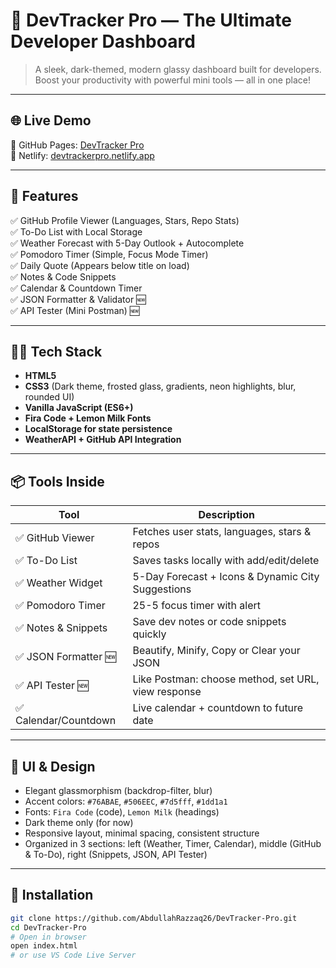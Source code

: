 # 🚀 DevTracker Pro — The Ultimate Developer Dashboard

> A sleek, dark-themed, modern glassy dashboard built for developers. Boost your productivity with powerful mini tools — all in one place!

---

## 🌐 Live Demo

🔗 GitHub Pages: [DevTracker Pro](https://abdullahrazzaq26.github.io/DevTracker-Pro/)  
🔗 Netlify: [devtrackerpro.netlify.app](https://devtracker-proo.netlify.app/)

---

## 🎯 Features

✅ GitHub Profile Viewer (Languages, Stars, Repo Stats)  
✅ To-Do List with Local Storage  
✅ Weather Forecast with 5-Day Outlook + Autocomplete  
✅ Pomodoro Timer (Simple, Focus Mode Timer)  
✅ Daily Quote (Appears below title on load)  
✅ Notes & Code Snippets  
✅ Calendar & Countdown Timer  
✅ JSON Formatter & Validator 🆕  
✅ API Tester (Mini Postman) 🆕  

---

## 🧑‍💻 Tech Stack

- **HTML5**  
- **CSS3** (Dark theme, frosted glass, gradients, neon highlights, blur, rounded UI)  
- **Vanilla JavaScript (ES6+)**  
- **Fira Code + Lemon Milk Fonts**  
- **LocalStorage for state persistence**  
- **WeatherAPI + GitHub API Integration**

---

## 📦 Tools Inside

| Tool                      | Description                                      |
|---------------------------|--------------------------------------------------|
| ✅ GitHub Viewer          | Fetches user stats, languages, stars & repos     |
| ✅ To-Do List             | Saves tasks locally with add/edit/delete         |
| ✅ Weather Widget         | 5-Day Forecast + Icons & Dynamic City Suggestions|
| ✅ Pomodoro Timer         | 25-5 focus timer with alert                      |
| ✅ Notes & Snippets       | Save dev notes or code snippets quickly          |
| ✅ JSON Formatter 🆕       | Beautify, Minify, Copy or Clear your JSON        |
| ✅ API Tester 🆕           | Like Postman: choose method, set URL, view response |
| ✅ Calendar/Countdown     | Live calendar + countdown to future date         |

---

## 🎨 UI & Design

- Elegant glassmorphism (backdrop-filter, blur)
- Accent colors: `#76ABAE`, `#506EEC`, `#7d5fff`, `#1dd1a1`
- Fonts: `Fira Code` (code), `Lemon Milk` (headings)
- Dark theme only (for now)
- Responsive layout, minimal spacing, consistent structure
- Organized in 3 sections: left (Weather, Timer, Calendar), middle (GitHub & To-Do), right (Snippets, JSON, API Tester)

---


## 🔧 Installation

```bash
git clone https://github.com/AbdullahRazzaq26/DevTracker-Pro.git
cd DevTracker-Pro
# Open in browser
open index.html
# or use VS Code Live Server
